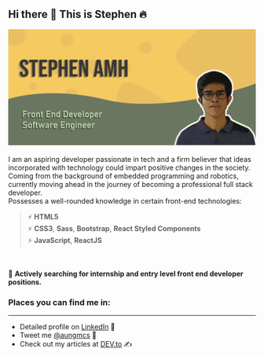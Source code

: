 ## Hi there 👋 This is Stephen 🔥
![Cover image](github-readme.png)
<br><br>
I am an aspiring developer passionate in tech and a firm believer that ideas incorporated with technology could 
impart positive changes in the society. Coming from the background of embedded programming and robotics, currently moving ahead in the journey of becoming a professional full stack developer.<br>
Possesses a well-rounded knowledge in certain front-end technologies: <br>
> ⚡ __HTML5__ <br>
> ⚡ __CSS3__, __Sass__, __Bootstrap__, __React Styled Components__<br>
> ⚡ __JavaScript__, __ReactJS__<br>
<br>

🎈 __Actively searching for internship and entry level front end developer positions.__

### Places you can find me in: 
****
- Detailed profile on [LinkedIn](linkedin.com/in/aung-myo-htet-stephen-0b1652188) 💼
- Tweet me [@aungmcs](https://twitter.com/aungmcs) 🔗
- Check out my articles at [DEV.to](https://dev.to/aungmcs) ✍
<!--
**aungmcs/aungmcs** is a ✨ _special_ ✨ repository because its `README.md` (this file) appears on your GitHub profile.

Here are some ideas to get you started:

- 🔭 I’m currently working on ...
- 🌱 I’m currently learning ...
- 👯 I’m looking to collaborate on ...
- 🤔 I’m looking for help with ...
- 💬 Ask me about ...
- 📫 How to reach me: ...
- 😄 Pronouns: ...
- ⚡ Fun fact: ...
-->
 
